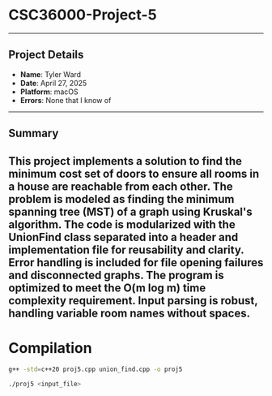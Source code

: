 # CSC36000-Project-5
---
## Project Details

- **Name**: Tyler Ward  
- **Date**: April 27, 2025  
- **Platform**: macOS 
- **Errors**: None that I know of

---

## Summary
 This project implements a solution to find the minimum cost set of doors to ensure all rooms in a house are reachable from each other. The problem is modeled as finding the minimum spanning tree (MST) of a graph using Kruskal's algorithm.
 The code is modularized with the UnionFind class separated into a header and implementation file for reusability and clarity.
 Error handling is included for file opening failures and disconnected graphs.
 The program is optimized to meet the O(m log m) time complexity requirement.
 Input parsing is robust, handling variable room names without spaces.
---

# Compilation
```bash
g++ -std=c++20 proj5.cpp union_find.cpp -o proj5

./proj5 <input_file>

```